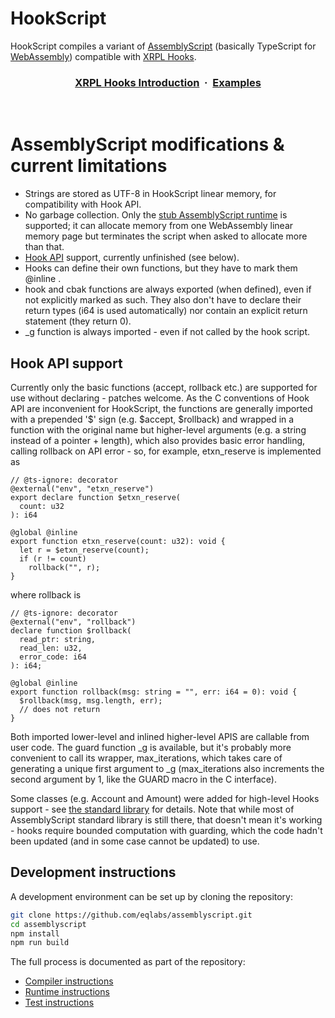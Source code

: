 # HookScript

HookScript compiles a variant of <a href="https://assemblyscript.org">AssemblyScript</a> (basically TypeScript for <a href="http://webassembly.org">WebAssembly</a>) compatible with <a href="https://xrpl-hooks.readme.io/">XRPL Hooks</a>.

<h3 align="center">
  <a href="https://xrpl-hooks.readme.io/docs/introduction">XRPL Hooks Introduction</a> &nbsp;·&nbsp;
  <a href="https://github.com/XRPL-Labs/hookscript">Examples</a>
</h3>
<br>

# AssemblyScript modifications & current limitations

* Strings are stored as UTF-8 in HookScript linear memory, for compatibility with Hook API.
* No garbage collection. Only the <a href="https://www.assemblyscript.org/runtime.html#variants">stub AssemblyScript runtime</a> is supported; it can allocate memory from one WebAssembly linear memory page but terminates the script when asked to allocate more than that.
* <a href="https://xrpl-hooks.readme.io/reference/hook-api-conventions">Hook API</a> support, currently unfinished (see below).
* Hooks can define their own functions, but they have to mark them @inline .
* hook and cbak functions are always exported (when defined), even if not explicitly marked as such. They also don't have to declare their return types (i64 is used automatically) nor contain an explicit return statement (they return 0).
* _g function is always imported - even if not called by the hook script.


## Hook API support

Currently only the basic functions (accept, rollback etc.) are supported for use without declaring - patches welcome. As the C conventions of Hook API are inconvenient for HookScript, the functions are generally imported with a prepended '$' sign (e.g. $accept, $rollback) and wrapped in a function with the original name but higher-level arguments (e.g. a string instead of a pointer + length), which also provides basic error handling, calling rollback on API error - so, for example, etxn_reserve is implemented as

	// @ts-ignore: decorator
	@external("env", "etxn_reserve")
	export declare function $etxn_reserve(
	  count: u32
	): i64

	@global @inline
	export function etxn_reserve(count: u32): void {
	  let r = $etxn_reserve(count);
	  if (r != count)
		rollback("", r);
	}

where rollback is

	// @ts-ignore: decorator
	@external("env", "rollback")
	declare function $rollback(
	  read_ptr: string,
	  read_len: u32,
	  error_code: i64
	): i64;

	@global @inline
	export function rollback(msg: string = "", err: i64 = 0): void {
	  $rollback(msg, msg.length, err);
	  // does not return
	}

Both imported lower-level and inlined higher-level APIS are callable
from user code. The guard function _g is available, but it's probably
more convenient to call its wrapper, max_iterations, which takes care
of generating a unique first argument to _g (max_iterations also
increments the second argument by 1, like the GUARD macro in the C
interface).

Some classes (e.g. Account and Amount) were added for high-level Hooks
support - see [the standard library](./std/assembly) for details. Note
that while most of AssemblyScript standard library is still there,
that doesn't mean it's working - hooks require bounded computation
with guarding, which the code hadn't been updated (and in some case
cannot be updated) to use.


## Development instructions

A development environment can be set up by cloning the repository:

```sh
git clone https://github.com/eqlabs/assemblyscript.git
cd assemblyscript
npm install
npm run build
```

The full process is documented as part of the repository:

* [Compiler instructions](./src)
* [Runtime instructions](./std/assembly/rt)
* [Test instructions](./tests)
